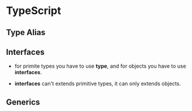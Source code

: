 # TypeScript

## Type Alias

## Interfaces

- for primite types you have to use **type**, and for objects you have to use **interfaces**.

* **interfaces** can't extends primitive types, it can only extends objects.

## Generics
